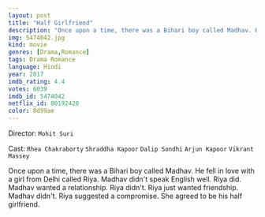 ```yaml
---
layout: post
title: "Half Girlfriend"
description: "Once upon a time, there was a Bihari boy called Madhav. He fell in love with a girl from Delhi called Riya. Madhav didn't speak English well. Riya did. Madhav wanted a relationship. Riya didn't. Riya just wanted friendship. Madhav didn't. Riya suggested a compromise. She agreed to be his half girlfriend..."
img: 5474042.jpg
kind: movie
genres: [Drama,Romance]
tags: Drama Romance 
language: Hindi
year: 2017
imdb_rating: 4.4
votes: 6039
imdb_id: 5474042
netflix_id: 80192420
color: 8d99ae
---
```

Director: `Mohit Suri`  

Cast: `Rhea Chakraborty` `Shraddha Kapoor` `Dalip Sondhi` `Arjun Kapoor` `Vikrant Massey` 

Once upon a time, there was a Bihari boy called Madhav. He fell in love with a girl from Delhi called Riya. Madhav didn't speak English well. Riya did. Madhav wanted a relationship. Riya didn't. Riya just wanted friendship. Madhav didn't. Riya suggested a compromise. She agreed to be his half girlfriend.